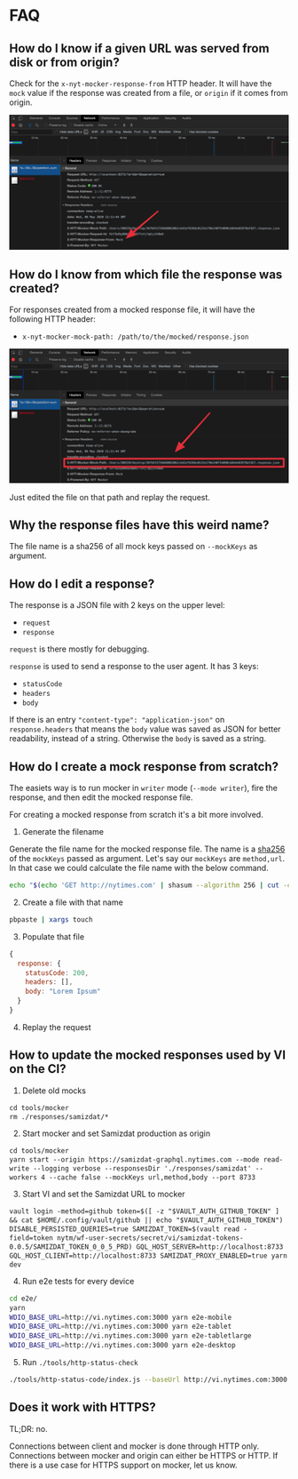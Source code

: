 # FAQ

## How do I know if a given URL was served from disk or from origin?

Check for the `x-nyt-mocker-response-from` HTTP header. It will have the `mock`
value if the response was created from a file, or `origin` if it comes from
origin.

<img src="./img/faq/mocker-http-header-response-from.png" />

## How do I know from which file the response was created?

For responses created from a mocked response file, it will have the following
HTTP header:

- `x-nyt-mocker-mock-path: /path/to/the/mocked/response.json`

<img src="./img/faq/mocker-http-header-mock-path.png" />

Just edited the file on that path and replay the request.

## Why the response files have this weird name?

The file name is a sha256 of all mock keys passed on `--mockKeys` as argument.

## How do I edit a response?

The response is a JSON file with 2 keys on the upper level:

- `request`
- `response`

`request` is there mostly for debugging.

`response` is used to send a response to the user agent. It has 3 keys:

- `statusCode`
- `headers`
- `body`

If there is an entry `"content-type": "application-json"` on `response.headers`
that means the `body` value was saved as JSON for better readability, instead of
a string. Otherwise the `body` is saved as a string.

## How do I create a mock response from scratch?

The easiets way is to run mocker in `writer` mode (`--mode writer`), fire the
response, and then edit the mocked response file.

For creating a mocked response from scratch it's a bit more involved.

1. Generate the filename

Generate the file name for the mocked response file. The name is a
[sha256](https://en.wikipedia.org/wiki/SHA-2) of the `mockKeys` passed as
argument. Let's say our `mockKeys` are `method,url`. In that case we could
calculate the file name with the below command.

```bash
echo "$(echo 'GET http://nytimes.com' | shasum --algorithm 256 | cut -c 1-64).json" | pbcopy
```

2. Create a file with that name

```bash
pbpaste | xargs touch
```

3. Populate that file

```js
{
  response: {
    statusCode: 200,
    headers: [],
    body: "Lorem Ipsum"
  }
}
```

4. Replay the request

## How to update the mocked responses used by VI on the CI?

1. Delete old mocks

```
cd tools/mocker
rm ./responses/samizdat/*
```

2. Start mocker and set Samizdat production as origin

```
cd tools/mocker
yarn start --origin https://samizdat-graphql.nytimes.com --mode read-write --logging verbose --responsesDir './responses/samizdat' --workers 4 --cache false --mockKeys url,method,body --port 8733
```

3. Start VI and set the Samizdat URL to mocker

```
vault login -method=github token=$([ -z "$VAULT_AUTH_GITHUB_TOKEN" ] && cat $HOME/.config/vault/github || echo "$VAULT_AUTH_GITHUB_TOKEN")
DISABLE_PERSISTED_QUERIES=true SAMIZDAT_TOKEN=$(vault read -field=token nytm/wf-user-secrets/secret/vi/samizdat-tokens-0.0.5/SAMIZDAT_TOKEN_0_0_5_PRD) GQL_HOST_SERVER=http://localhost:8733 GQL_HOST_CLIENT=http://localhost:8733 SAMIZDAT_PROXY_ENABLED=true yarn dev
```

4. Run e2e tests for every device

```bash
cd e2e/
yarn
WDIO_BASE_URL=http://vi.nytimes.com:3000 yarn e2e-mobile
WDIO_BASE_URL=http://vi.nytimes.com:3000 yarn e2e-tablet
WDIO_BASE_URL=http://vi.nytimes.com:3000 yarn e2e-tabletlarge
WDIO_BASE_URL=http://vi.nytimes.com:3000 yarn e2e-desktop
```

5. Run `./tools/http-status-check`

```bash
./tools/http-status-code/index.js --baseUrl http://vi.nytimes.com:3000 --urlsPath ./tools/http-status-code/urls/vi.txt --retries 3
```

## Does it work with HTTPS?

TL;DR: no.

Connections between client and mocker is done through HTTP only. Connections
between mocker and origin can either be HTTPS or HTTP. If there is a use case
for HTTPS support on mocker, let us know.
